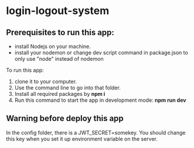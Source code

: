# login-logout-system
## Prerequisites to run this app:
* install Nodejs on your machine.
* install your nodemon or change dev script command in package.json to only use "node" instead of nodemon


To run this app: 
1. clone it to your computer. 
1. Use the command line to go into that folder. 
1. Install all required packages by **npm i** 
1. Run this command to start the app in development mode: **npm run dev**
## Warning before deploy this app
In the config folder, there is a JWT_SECRET=somekey. You should change this key when you set it up environment variable on the server.

